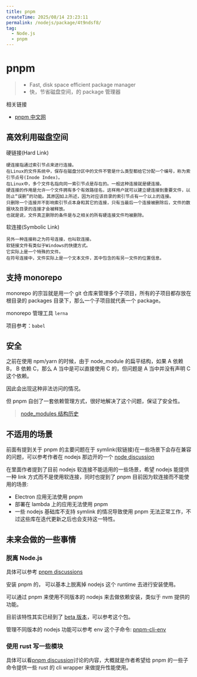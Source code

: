 ```yaml
---
title: pnpm
createTime: 2025/08/14 23:23:11
permalink: /nodejs/package/4t9ndsf8/
tag:
  - Node.js
  - pnpm
---
```


# pnpm

> - Fast, disk space efficient package manager
> - 快，节省磁盘空间，的 package 管理器

相关链接

- [pnpm 中文网](!https://www.pnpm.cn/)

## 高效利用磁盘空间

硬链接(Hard Link)

```
硬连接指通过索引节点来进行连接。
在Linux的文件系统中，保存在磁盘分区中的文件不管是什么类型都给它分配一个编号，称为索引节点号(Inode Index)。
在Linux中，多个文件名指向同一索引节点是存在的。一般这种连接就是硬连接。
硬连接的作用是允许一个文件拥有多个有效路径名，这样用户就可以建立硬连接到重要文件，以防止“误删”的功能。其原因如上所述，因为对应该目录的索引节点有一个以上的连接。
只删除一个连接并不影响索引节点本身和其它的连接，只有当最后一个连接被删除后，文件的数据块及目录的连接才会被释放。
也就是说，文件真正删除的条件是与之相关的所有硬连接文件均被删除。
```

软连接(Symbolic Link)

```
另外一种连接称之为符号连接，也叫软连接。
软链接文件有类似于Windows的快捷方式。
它实际上是一个特殊的文件。
在符号连接中，文件实际上是一个文本文件，其中包含的有另一文件的位置信息。
```

## 支持 monorepo

monorepo 的宗旨就是用一个 git 仓库来管理多个子项目，所有的子项目都存放在根目录的 packages 目录下，那么一个子项目就代表一个 package。

monorepo 管理工具 `lerna`

项目参考：`babel`

## 安全

之前在使用 npm/yarn 的时候，由于 node_module 的扁平结构，如果 A 依赖 B， B 依赖 C，那么 A 当中是可以直接使用 C 的，但问题是 A 当中并没有声明 C 这个依赖。

因此会出现这种非法访问的情况。

但 pnpm 自创了一套依赖管理方式，很好地解决了这个问题，保证了安全性。

> [node_modules 结构历史](!./nodeModules.md)

## 不适用的场景

前面有提到关于 pnpm 的主要问题在于 symlink(软链接)在一些场景下会存在兼容的问题，可以参考作者在 nodejs 那边开的一个 [node discussion](https://github.com/nodejs/node/discussions/37509)

在里面作者提到了目前 nodejs 软连接不能适用的一些场景，希望 nodejs 能提供一种 link 方式而不是使用软连接，同时也提到了 pnpm 目前因为软连接而不能使用的场景:

- Electron 应用无法使用 pnpm
- 部署在 lambda 上的应用无法使用 pnpm
- 一些 nodejs 基础库不支持 symlink 的情况导致使用 pnpm 无法正常工作，不过这些库在迭代更新之后也会支持这一特性。

## 未来会做的一些事情

### 脱离 Node.js

具体可以参考 [pnpm discussions](https://github.com/pnpm/pnpm/discussions/3434)

安装 pnpm 的， 可以基本上脱离掉 nodejs 这个 runtime 去进行安装使用。

可以通过 pnpm 来使用不同版本的 nodejs 来去做依赖安装，类似于 nvm 提供的功能。

目前该特性其实已经到了 [beta 版本](https://www.npmjs.com/package/@pnpm/beta)，可以参考这个包。

管理不同版本的 nodejs 功能可以参考 env 这个子命令: [pnpm-cli-env](https://pnpm.io/cli/env)

### 使用 rust 写一些模块

具体可以看[pnpm discussion](https://github.com/pnpm/pnpm/discussions/3419)讨论的内容，大概就是作者希望给 pnpm 的一些子命令提供一些 rust 的 cli wrapper 来做提升性能使用。
